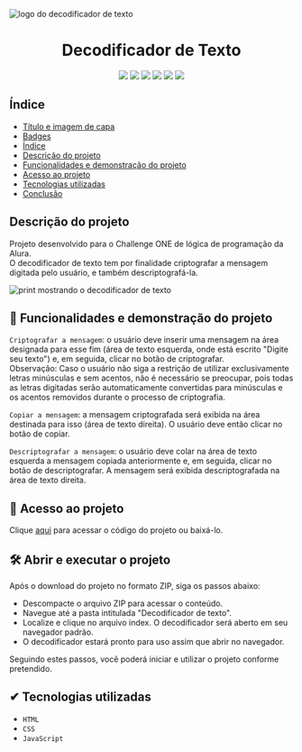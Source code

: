 ![logo do decodificador de texto](https://github.com/user-attachments/assets/c134a715-823e-4eac-b7c7-8618c644d408)
<h1 align="center"> Decodificador de Texto </h1>
<p align="center">
  <img src="https://img.shields.io/badge/Status-Finalizado-green">
  <img src="https://img.shields.io/badge/Data%20de%20Lan%C3%A7amento-Agosto%202024-blue">
  <img src="https://img.shields.io/badge/Data%20de%20Lan%C3%A7amento-Agosto%202024-blue">
  <img src="https://img.shields.io/github/license/Caroline-Fraga/decodificador">
  <img src="https://img.shields.io/github/forks/Caroline-Fraga/decodificador">
  <img src="https://img.shields.io/github/stars/Caroline-Fraga/decodificador">
</p>

## Índice 

- [Título e imagem de capa](#titulo)
- [Badges](#badges)
- [Índice](#indice)
- [Descrição do projeto](#descricao)
- [Funcionalidades e demonstração do projeto](#funcionalidades)
- [Acesso ao projeto](#acesso)
- [Tecnologias utilizadas](#tecnologias)
- [Conclusão](#conclusao)

## Descrição do projeto

Projeto desenvolvido para o Challenge ONE de lógica de programação da Alura.<br>O decodificador de texto tem por finalidade criptografar a mensagem digitada pelo usuário, e também descriptografá-la.

![print mostrando o decodificador de texto](https://github.com/user-attachments/assets/d275847a-67fa-4f49-8d63-ceeaa9683083)

## 🔨 Funcionalidades e demonstração do projeto

`Criptografar a mensagem`: o usuário deve inserir uma mensagem na área designada para esse fim (área de texto esquerda, onde está escrito "Digite seu texto") e, em seguida, clicar no botão de criptografar. <br> Observação: Caso o usuário não siga a restrição de utilizar exclusivamente letras minúsculas e sem acentos, não é necessário se preocupar, pois todas as letras digitadas serão automaticamente convertidas para minúsculas e os acentos removidos durante o processo de criptografia.

`Copiar a mensagem`: a mensagem criptografada será exibida na área destinada para isso (área de texto direita). O usuário deve então clicar no botão de copiar.

`Descriptografar a mensagem`: o usuário deve colar na área de texto esquerda a mensagem copiada anteriormente  e, em seguida, clicar no botão de descriptografar. A mensagem será exibida descriptografada na área de texto direita.

## 📁 Acesso ao projeto

Clique [aqui](https://github.com/Caroline-Fraga/decodificador) para acessar o código do projeto ou baixá-lo.

## 🛠 Abrir e executar o projeto

Após o download do projeto no formato ZIP, siga os passos abaixo:

- Descompacte o arquivo ZIP para acessar o conteúdo.
- Navegue até a pasta intitulada "Decodificador de texto".
- Localize e clique no arquivo index. O decodificador será aberto em seu navegador padrão.
- O decodificador estará pronto para uso assim que abrir no navegador.

Seguindo estes passos, você poderá iniciar e utilizar o projeto conforme pretendido.

## ✔ Tecnologias utilizadas

- `HTML`
- `CSS`
- `JavaScript`



